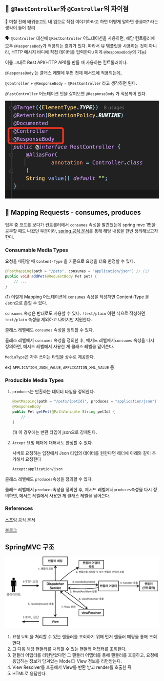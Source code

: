 ## 📎 `@RestController`와 `@Controller`의 차이점

🧠 며칠 전에 배워놓고도 내 입으로 직접 이야기하라고 하면 어떻게 말하면 좋을까? 라는 생각이 들어 정리


🗣️ 
`@Controller` 대신에 `@RestController` 어노테이션을 사용하면, 
해당 컨트롤러에 모두 `@ResponseBody`가 적용되는 효과가 있다. 
따라서 뷰 템플릿을 사용하는 것이 아니라, HTTP 메시지 바디에 직접 데이터를 입력한다.(이게 `@ResponseBody`의 기능) 

이름 그대로 Rest API(HTTP API)를 만들 때 사용하는 컨트롤러이다.

`@ResponseBody` 는 클래스 레벨에 두면 전체 메서드에 적용되는데,

`@Controller` + `@ResponseBody` = `@RestController` 라고 생각하면 된다.

`@RestController` 어노테이션 안을 살펴보면 `@ResponseBody` 가 적용되어 있다.


![@RestController](./images/RestController.png)

## 📎 Mapping Requests - consumes, produces

업무 중 코드를 보다가 컨트롤러에서 `consumes` 속성을 발견했는데 spring mvc 1편을 공부할 때도 나왔던 부분이라, [spring 공식 문서](https://docs.spring.io/spring-framework/reference/web/webmvc/mvc-controller/ann-requestmapping.html#mvc-ann-requestmapping-consumes)를 통해 해당 내용을 한번 정리해보고자 한다.

### Consumable Media Types

요청을 매핑할 때 `Content-Type` 을 기준으로 요청을 더욱 한정할 수 있다.

```java
@PostMapping(path = "/pets", consumes = "application/json") // (1)
public void addPet(@RequestBody Pet pet) {
	// ...
}
```

(1) 이렇게 Mapping 어노테이션에 `consumes` 속성을 작성하면 Content-Type 을 Json으로 좁힐 수 있다.

`consumes` 속성은 반대로도 사용할 수 있다. `!text/plain` 이런 식으로 작성하면 `text/plain` 속성을 제외하고 나머지만 지원한다.

클래스 레벨에도 `consumes` 속성을 정의할 수 있다.

클래스 레벨에서 `consumes` 속성을 정의한 후, 메서드 레벨에서`consumes` 속성을 다시 정의하면, 메서드 레벨에서 사용한 게 클래스 레벨을 덮어쓴다.

`MediaType`은 자주 쓰이는 타입을 상수로 제공한다.

ex) `APPLICATION_JSON_VALUE`, `APPLICATION_XML_VALUE` 등

### Producible Media Types

1. `produces`는 반환하는 데이터 타입을 정의한다.

    ```java
    @GetMapping(path = "/pets/{petId}", produces = "application/json") // (1)
    @ResponseBody
    public Pet getPet(@PathVariable String petId) {
    	// ...
    }
    ```

   (1) 이 경우에는 반환 타입이 json으로 강제된다.

2. `Accept` 요청 헤더에 대해서도 한정할 수 있다.

   서버로 요청하는 입장에서 Json 타입의 데이터를 원한다면 헤더에 아래와 같이 추가해서 요청한다

    ```bash
    Accept:application/json
    ```


클래스 레벨에도 `produces`속성을 정의할 수 있다.

클래스 레벨에서 `produces`속성을 정의한 후, 메서드 레벨에서`produces`속성을 다시 정의하면, 메서드 레벨에서 사용한 게 클래스 레벨을 덮어쓴다.

### References

[스프링 공식 문서](https://docs.spring.io/spring-framework/reference/web/webmvc/mvc-controller/ann-requestmapping.html#mvc-ann-requestmapping-consumes)

[블로그](https://mungto.tistory.com/438)

## SpringMVC 구조

![SpringMVC_Structure](./images/springmvc_structure.png)

1. 요청 URL을 처리할 수 있는 핸들러를 조회하기 위해 먼저 핸들러 매핑을 통해 조회한다.
2. 그 다음 해당 핸들러를 처리할 수 있는 핸들러 어댑터를 조회한다.
3. 핸들러 어댑터를 리턴받았다면 그 핸들러 어댑터를 통해 핸들러를 호출하고, 요청에 응답하는 정보가 담겨있는 Model과 View 정보를 리턴받는다.
4. View Resolver를 호출해서 View를 반환 받고 render를 호출한 뒤
5. HTML로 응답한다.
